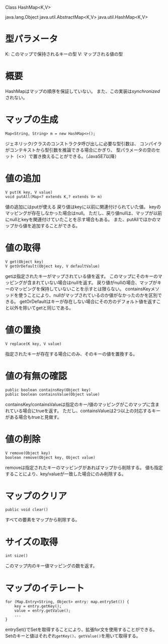 Class HashMap<K,V>

java.lang.Object
  java.util.AbstractMap<K,V>
    java.util.HashMap<K,V>

# 型パラメータ
K: このマップで保持されるキーの型
V: マップされる値の型

# 概要
HashMapはマップの順序を保証していない。
また、この実装は*synchronized*されない。

# マップの生成
    Map<String, String> m = new HashMap<>();
ジェネリック/クラスのコンストラクタ呼び出しに必要な型引数は、
コンパイラがコンテキストから型引数を推論できる場合にかぎり、
型パラメータの空のセット（<>）で置き換えることができる。（JavaSE7以降）

# 値の追加
    V put(K key, V value)
    void putAll(Map<? extends K,? extends V> m)
値の追加にはputが使える
戻り値はkeyに以前に関連付けられていた値。
keyのマッピングが存在しなかった場合はnull。
ただし、戻り値nullは、マップが以前にnullとkeyを関連付けていたことを示す場合もある。
また、putAllでほかのマップから値を追加することができる。

# 値の取得
    V get(Object key)
    V getOrDefault(Object key, V defaultValue)
getは指定されたキーがマップされている値を返す。
このマップにそのキーのマッピングが含まれていない場合はnullを返す。
戻り値がnullの場合、マップがキーのマッピングを保持していないことを示すとは限らない。
containsKeyメソッドを使うことにより、nullがマップされているのか値がなかったのかを区別できる。
getOrDefaultはキーが存在しない場合にその方のデフォルト値を返すこと以外を除いてgetと同じである。

# 値の置換
    V replace(K key, V value)
指定されたキーが存在する場合にのみ、そのキーの値を置換する。

# 値の有無の確認
    public boolean containsKey(Object key)
    public boolean containsValue(Object value)
containsKey/containsValueは指定のキー/値のマッピングがこのマップに含まれている場合にtrueを返す。
ただし、containsValueは2つ以上の対応するキーがある場合もtrueと見做す。

# 値の削除
    V remove(Object key)
    boolean remove(Object key, Object value)
removeは指定されたキーのマッピングがあればマップから削除する。
値も指定することにより、key/valueが一致した場合にのみ削除する。

# マップのクリア
    public void clear()
すべての要素をマップから削除する。

# サイズの取得
    int size()
このマップ内のキー値マッピングの数を返す。

# マップのイテレート
    for (Map.Entry<String, Object> entry: map.entrySet()) {
        key = entry.getKey();
        value = entry.getValue();
        ...
    }
entrySet()でSetを取得することにより、拡張for文を使用することができる。
Setのキーと値はそれぞれ`getKey()`、`getValue()`を用いて取得する。
